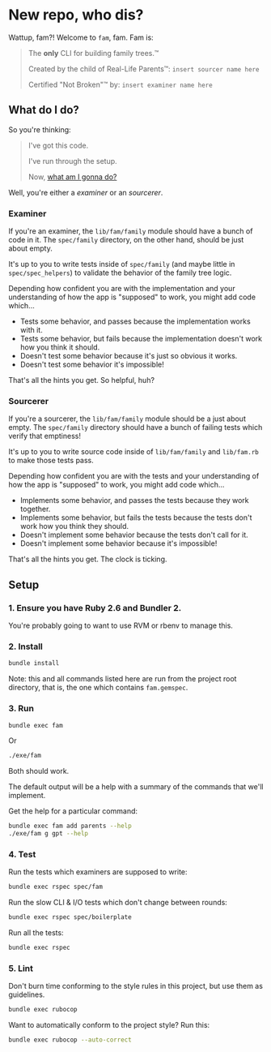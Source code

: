 # New repo, who dis?

Wattup, fam?! Welcome to `fam`, fam. Fam is:

> The **only** CLI for building family trees.™
>
> Created by the child of Real-Life Parents™: `insert sourcer name here`
>
> Certified "Not Broken"™ by: `insert examiner name here`



## What do I do?

So you're thinking:

> I've got this code.
>
> I've run through the setup.
>
> Now, [what am I gonna do?](https://youtu.be/tpD00Q4N6Jk)

Well, you're either a _examiner_ or an _sourcerer_.

### Examiner

If you're an examiner, the `lib/fam/family` module should have a bunch of code in it.
The `spec/family` directory, on the other hand, should be just about empty.

It's up to you to write tests inside of `spec/family`
(and maybe little in `spec/spec_helpers`)
to validate the behavior of the family tree logic.

Depending how confident you are with the implementation and your understanding
of how the app is "supposed" to work, you might add code which...

* Tests some behavior, and passes because the implementation works with it.
* Tests some behavior, but fails because the implementation doesn't work how you think it should.
* Doesn't test some behavior because it's just so obvious it works.
* Doesn't test some behavior it's impossible!

That's all the hints you get. So helpful, huh?

### Sourcerer

If you're a sourcerer, the `lib/fam/family` module should be a just about empty.
The `spec/family` directory should have a bunch of failing tests which verify
that emptiness!

It's up to you to write source code inside of `lib/fam/family` and `lib/fam.rb`
to make those tests pass.

Depending how confident you are with the tests and your understanding
of how the app is "supposed" to work, you might add code which...

* Implements some behavior, and passes the tests because they work together.
* Implements some behavior, but fails the tests because the tests don't work how you think they should.
* Doesn't implement some behavior because the tests don't call for it.
* Doesn't implement some behavior because it's impossible!

That's all the hints you get. The clock is ticking.

## Setup

### 1. Ensure you have Ruby 2.6 and Bundler 2.

You're probably going to want to use RVM or rbenv to manage this.

### 2. Install

```sh
bundle install
```

Note: this and all commands listed here are run from the project root directory,
that is, the one which contains `fam.gemspec`.

### 3. Run

```sh
bundle exec fam
```

Or

```sh
./exe/fam
```

Both should work.

The default output will be a help with a summary of the commands that we'll implement.

Get the help for a particular command:

```sh
bundle exec fam add parents --help
./exe/fam g gpt --help
```

### 4. Test

Run the tests which examiners are supposed to write:

```sh
bundle exec rspec spec/fam
```

Run the slow CLI & I/O tests which don't change between rounds:

```sh
bundle exec rspec spec/boilerplate
```

Run all the tests:

```sh
bundle exec rspec
```

### 5. Lint

Don't burn time conforming to the style rules in this project, but use them
as guidelines.

```sh
bundle exec rubocop
```

Want to automatically conform to the project style? Run this:

```sh
bundle exec rubocop --auto-correct
```